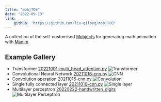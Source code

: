 ```yaml
---
title: "mobjTOB"
date: "2022-09-13"
link:
    github: "https://github.com/liu-qilong/mobjTOB"
---
```


A collection of the self-customised [Mobjects](https://docs.manim.community/en/stable/reference_index/mobjects.html) for generating math animation with [Manim](https://github.com/manimCommunity/manim).


## Example Gallery

- Transformer
    [20221001-multi_head_attention.py](https://github.com/liu-qilong/mobjTOB/blob/main/gallery/20221001-multi_head_attention.py)
    ![Transformer](https://github.com/liu-qilong/mobjTOB/blob/main/gallery/scenes/transformer.png?raw=true)
- Convolutional Neural Network
    [20211016-cnn.py](https://github.com/liu-qilong/mobjTOB/blob/main/gallery/20211016-cnn.py)
    ![CNN](https://github.com/liu-qilong/mobjTOB/blob/main/gallery/scenes/cnn.jpeg?raw=true)
- Convolution operation
    [20211016-cnn.py](https://github.com/liu-qilong/mobjTOB/blob/main/gallery/20211016-cnn.py)
    ![Convolution](https://github.com/liu-qilong/mobjTOB/blob/main/gallery/scenes/convolution.jpeg?raw=true)
- Single fully connected layer
    [20211016-cnn.py](https://github.com/liu-qilong/mobjTOB/blob/main/gallery/20211016-cnn.py)
    ![Single layer](https://github.com/liu-qilong/mobjTOB/blob/main/gallery/scenes/single_layer.jpeg?raw=true)
- Multilayer perceptron
    [20220222-handwritten_digits](https://github.com/liu-qilong/mobjTOB/blob/main/gallery/20220222-handwritten_digits.py)
    ![Multilayer Perceptron](https://github.com/liu-qilong/mobjTOB/blob/main/gallery/scenes/mlp.jpeg?raw=true)